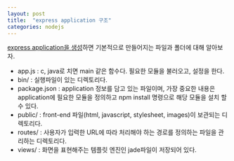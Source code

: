 ```yaml
---
layout: post
title:  "express application 구조" 
categories: nodejs 
---
```

[express application을 생성](/nodejs/2015/02/05/create-express-application.html/)하면 기본적으로 만들어지는 파일과 폴더에 대해 알아보자.


- app.js : c, java로 치면 main 같은 함수다. 필요한 모듈을 불러오고, 설정을 한다.
- bin/ : 실행파일이 있는 디렉토리다. 
- package.json : application 정보를 담고 있는 파일이며, 가장 중요한 내용은  application에 필요한 모듈을 정의하고 npm install 명령으로 해당 모듈을 설치 할 수 있다.
- public/ : front-end 파일(html, javascript, stylesheet, images)이 보관되는 디렉토리다.
- routes/ : 사용자가 입력한 URL에 따라 처리해야 하는 경로를 정의하는 파일을 관리하는 디렉토리다.
- views/ : 화면을 표현해주는 템플릿 엔진인 jade파일이 저장되어 있다.



